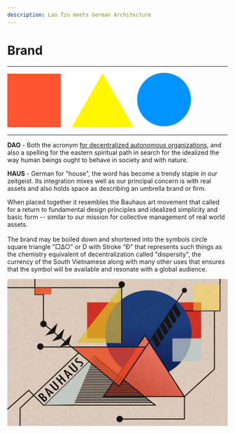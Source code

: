 ```yaml
---
description: Lao Tzu meets German Architecture
---
```


# Brand

****

![](../.gitbook/assets/logo.png)

****

**DAO** - Both the acronym [for decentralized autonomous organizations](https://en.wikipedia.org/wiki/Decentralized\_autonomous\_organization), and also a spelling for the eastern spiritual path in search for the idealized the way human beings ought to behave in society and with nature.

**HAUS** - German for "house", the word has become a trendy staple in our zeitgeist. Its integration mixes well as our principal concern is with real assets and also holds space as describing an umbrella brand or firm.

When placed together it resembles the Bauhaus art movement that called for a return to fundamental design principles and idealized simplicity and basic form -- similar to our mission for collective management of real world assets.\
\
The brand may be boiled down and shortened into the symbols circle square triangle "□∆○" or D with Stroke "Đ" that represents such things as the chemistry equivalent of decentralization called "dispersity", the currency of the South Vietnamese along with many other uses that ensures that the symbol will be available and resonate with a global audience.

![](<../.gitbook/assets/image (2).png>)
